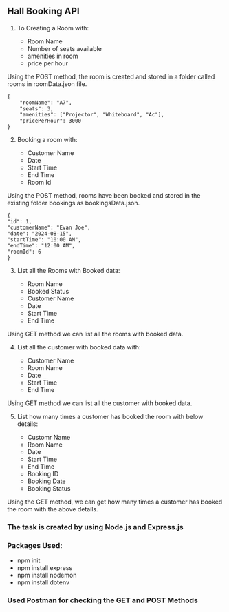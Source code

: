 ## Hall Booking API

1. To Creating a Room with:

   - Room Name
   - Number of seats available
   - amenities in room
   - price per hour

Using the POST method, the room is created and stored in a folder called rooms in roomData.json file.

```
{
    "roomName": "A7",
    "seats": 3,
    "amenities": ["Projector", "Whiteboard", "Ac"],
    "pricePerHour": 3000
}
```

2. Booking a room with:

   - Customer Name
   - Date
   - Start Time
   - End Time
   - Room Id

Using the POST method, rooms have been booked and stored in the existing folder bookings as bookingsData.json.

```
{
"id": 1,
"customerName": "Evan Joe",
"date": "2024-08-15",
"startTime": "10:00 AM",
"endTime": "12:00 AM",
"roomId": 6
}
```

3. List all the Rooms with Booked data:

   - Room Name
   - Booked Status
   - Customer Name
   - Date
   - Start Time
   - End Time

Using GET method we can list all the rooms with booked data.

4. List all the customer with booked data with:

   - Customer Name
   - Room Name
   - Date
   - Start Time
   - End Time

Using GET method we can list all the customer with booked data.


5. List how many times a customer has booked the room with below details:

   - Customr Name
   - Room Name
   - Date
   - Start Time
   - End Time
   - Booking ID
   - Booking Date
   - Booking Status

Using the GET method, we can get how many times a customer has booked the room with the above details.

### The task is created by using Node.js and Express.js

### Packages Used:

   - npm init
   - npm install express
   - npm install nodemon
   - npm install dotenv

### Used Postman for checking the GET and POST Methods





